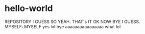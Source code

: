 # hello-world
REPOSITORY I GUESS
SO YEAH.
THAT's IT
OK NOW BYE I GUESS.
MYSELF:
MYSELF
yes lol bye
aaaaaaaaaaaaaaaa
what
lol
